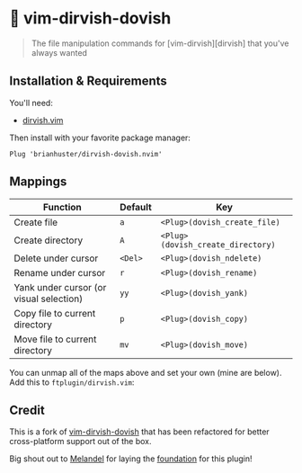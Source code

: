 # 🧰 vim-dirvish-dovish

> The file manipulation commands for [vim-dirvish][dirvish] that you've always wanted

## Installation & Requirements

You'll need:

- [dirvish.vim](https://github.com/justinmk/vim-dirvish)

Then install with your favorite package manager:

```vim
Plug 'brianhuster/dirvish-dovish.nvim'
```

## Mappings

| Function                                | Default | Key                               |
| --------------------------------------- | ------- | --------------------------------- |
| Create file                             | `a`     | `<Plug>(dovish_create_file)`      |
| Create directory                        | `A`     | `<Plug>(dovish_create_directory)` |
| Delete under cursor                     | `<Del>` | `<Plug>(dovish_ndelete)`          |
| Rename under cursor                     | `r`     | `<Plug>(dovish_rename)`           |
| Yank under cursor (or visual selection) | `yy`    | `<Plug>(dovish_yank)`             |
| Copy file to current directory          | `p`     | `<Plug>(dovish_copy)`             |
| Move file to current directory          | `mv`    | `<Plug>(dovish_move)`             |

You can unmap all of the maps above and set your own (mine are below). Add this to `ftplugin/dirvish.vim`:



## Credit

This is a fork of [vim-dirvish-dovish](https://github.com/roginfarrer/vim-dirvish-dovish) that has been refactored for better cross-platform support out of the box.

Big shout out to [Melandel](https://github.com/Melandel) for laying the [foundation](https://github.com/Melandel/desktop/blob/c323969e4bd48dda6dbceada3a7afe8bacdda0f5/setup/my_vimrc.vim#L976-L1147) for this plugin!
